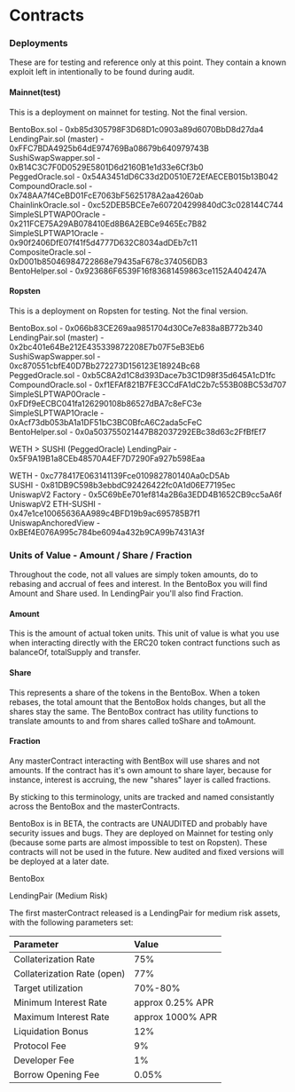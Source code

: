 # Contracts

### Deployments

These are for testing and reference only at this point. They contain a known exploit left in intentionally to be found during audit.

#### Mainnet\(test\)

This is a deployment on mainnet for testing. Not the final version.

BentoBox.sol - 0xb85d305798F3D68D1c0903a89d6070BbD8d27da4  
LendingPair.sol \(master\) - 0xFFC7BDA4925b64dE974769Ba08679b640979743B  
SushiSwapSwapper.sol - 0xB14C3C7F0D0529E5801D6d2160B1e1d33e6Cf3b0  
PeggedOracle.sol - 0x54A3451dD6C33d2D0510E72EfAECEB015b13B042  
CompoundOracle.sol - 0x748AA7f4CeBD01FcE7063bF5625178A2aa4260ab  
ChainlinkOracle.sol - 0xc52DEB5BCEe7e607204299840dC3c028144C744  
SimpleSLPTWAP0Oracle - 0x211FCE75A29AB078410Ed8B6A2EBCe9465Ec7B82  
SimpleSLPTWAP1Oracle - 0x90f2406DfE07f41f5d4777D632C8034adDEb7c11  
CompositeOracle.sol - 0xD001b85046984722868e79435aF678c374056DB3  
BentoHelper.sol - 0x923686F6539F16f83681459863ce1152A404247A

#### Ropsten

This is a deployment on Ropsten for testing. Not the final version.

BentoBox.sol - 0x066b83CE269aa9851704d30Ce7e838a8B772b340  
LendingPair.sol \(master\) - 0x2bc401e64Be212E435339872208E7b07F5eB3Eb6  
SushiSwapSwapper.sol - 0xc870551cbfE40D7Bb272273D156123E18924Bc68  
PeggedOracle.sol - 0xb5C8A2d1C8d393Dace7b3C1D98f35d645A1cD1fc  
CompoundOracle.sol - 0xf1EFAf821B7FE3CCdFA1dC2b7c553B08BC53d707  
SimpleSLPTWAP0Oracle - 0xFDf9eECBC041fa126290108b86527dBA7c8eFC3e  
SimpleSLPTWAP1Oracle - 0xAcf73db053bA1a1DF51bC3BC0BfcA6C2ada5cFeC  
BentoHelper.sol - 0x0a503755021447B82037292EBc38d63c2FfBfEf7  
  
WETH &gt; SUSHI \(PeggedOracle\) LendingPair - 0x5F9A19B1a8CEb48570A4EF7D7290Fa927b598Eaa

WETH - 0xc778417E063141139Fce010982780140Aa0cD5Ab  
SUSHI - 0x81DB9C598b3ebbdC92426422fc0A1d06E77195ec  
UniswapV2 Factory - 0x5C69bEe701ef814a2B6a3EDD4B1652CB9cc5aA6f  
UniswapV2 ETH-SUSHI - 0x47e1ce10065636AA989c4BFD19b9ac695785B7f1  
UniswapAnchoredView - 0xBEf4E076A995c784be6094a432b9CA99b7431A3f

  
  


### Units of Value - Amount / Share / Fraction

Throughout the code, not all values are simply token amounts, do to rebasing and accrual of fees and interest. In the BentoBox you will find Amount and Share used. In LendingPair you'll also find Fraction.

#### Amount

This is the amount of actual token units. This unit of value is what you use when interacting directly with the ERC20 token contract functions such as balanceOf, totalSupply and transfer.

#### Share

This represents a share of the tokens in the BentoBox. When a token rebases, the total amount that the BentoBox holds changes, but all the shares stay the same. The BentoBox contract has utility functions to translate amounts to and from shares called toShare and toAmount.

#### Fraction

Any masterContract interacting with BentBox will use shares and not amounts. If the contract has it's own amount to share layer, because for instance, interest is accruing, the new "shares" layer is called fractions.

By sticking to this terminology, units are tracked and named consistantly across the BentoBox and the masterContracts.



BentoBox is in BETA, the contracts are UNAUDITED and probably have security issues and bugs. They are deployed on Mainnet for testing only \(because some parts are almost impossible to test on Ropsten\). These contracts will not be used in the future. New audited and fixed versions will be deployed at a later date.

BentoBox

LendingPair \(Medium Risk\)

The first masterContract released is a LendingPair for medium risk assets, with the following parameters set:

| Parameter | Value |
| :--- | :--- |
| Collaterization Rate | 75% |
| Collaterization Rate \(open\) | 77% |
| Target utilization | 70%-80% |
| Minimum Interest Rate | approx 0.25% APR |
| Maximum Interest Rate | approx 1000% APR |
| Liquidation Bonus | 12% |
| Protocol Fee | 9% |
| Developer Fee | 1% |
| Borrow Opening Fee | 0.05% |

